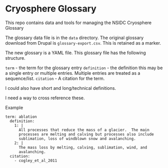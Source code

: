 # Cryosphere Glossary

This repo contains data and tools for managing the NSIDC Cryosphere Glossary

The glossary data file is in the `data` directory.  The original
glossary download from Drupal is `glossary-export.csv`.  This is
retained as a marker.

The new glossary is a YAML file.  This glossary file has the following
structure.

`term` - the term for the glossary entry
`definition` - the definition this may be a single entry or multiple
entries.  Multiple entries are treated as a sequence/list.
`citation` - A citation for the term.

I could also have short and long/technical definitions.

I need a way to cross reference these.

Example

```
term: ablation
  definition:
    1: |
      All processes that reduce the mass of a glacier.  The main
      processes are melting and calving but processes also include
      sublimation, loss of windblown snow and avalanching.
    2: |
      The mass loss by melting, calving, sublimation, wind, and
      avalanching.
  citation:
    - cogley_et_al_2011
```

